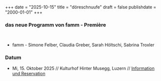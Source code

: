 ﻿﻿+++
date = "2025-10-15"
title = "döreschnuufe"
draft = false
publishdate = "2000-01-01"
+++

### das neue Programm von famm - Première

<br>

* famm - Simone Felber, Claudia Greber, Sarah Höltschi, Sabrina Troxler



### Datum

* Mi, 15. Oktober 2025  // Kulturhof Hinter Musegg, Luzern // [Information und Reservation](https://www.hinter-musegg.ch/kalender) 